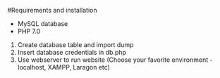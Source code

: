 #Requirements and installation
* MySQL database
* PHP 7.0

1. Create database table and import dump
2. Insert database credentials in db.php
3. Use webserver to run website (Choose your favorite environment - localhost, XAMPP, Laragon etc)